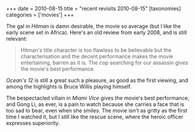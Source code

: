 +++
date = 2010-08-15
title = "recent revisits 2010-08-15"
[taxonomies]
categories = ['movies']
+++

The gal in *Hitman* is damn desirable, the movie so average (but I like
the early scene set in Africa). Here's an old review from early 2008,
and is still relevant:

> Hitman's title character is too flawless to be believable but the
> characterisation and the decent performance makes the movie
> entertaining, barren as it is. The cop searching for our assassin
> gives the movie's best performance.

*Ocean's 12* is still a great such a pleasure, as good as the first
viewing, and among the highlights is Bruce Willis playing himself.

The bespectacled villain in *Miami Vice* gives the movie's best
performance, and Gong Li, as ever, is a pain to watch because she
carries a face that is too sad to bear, even when she smiles. The movie
isn't as gritty as the first time I watched it, but I still like the
rescue scene, where the heroic officer expresses superiority.
